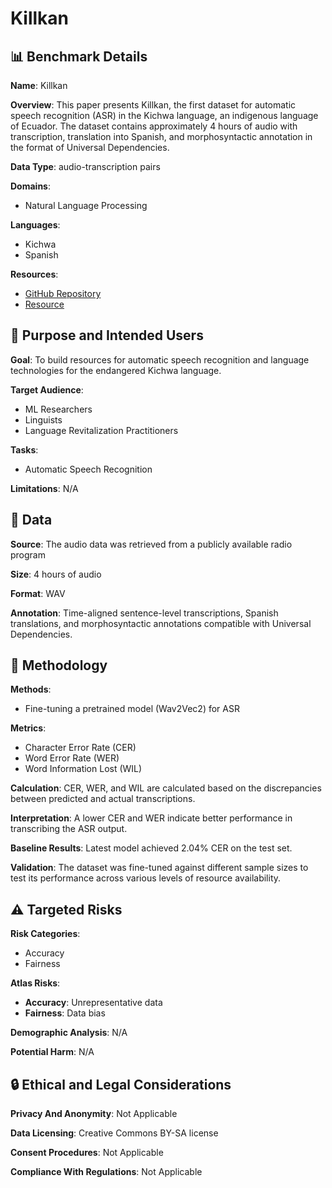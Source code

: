 # Killkan

## 📊 Benchmark Details

**Name**: Killkan

**Overview**: This paper presents Killkan, the first dataset for automatic speech recognition (ASR) in the Kichwa language, an indigenous language of Ecuador. The dataset contains approximately 4 hours of audio with transcription, translation into Spanish, and morphosyntactic annotation in the format of Universal Dependencies.

**Data Type**: audio-transcription pairs

**Domains**:
- Natural Language Processing

**Languages**:
- Kichwa
- Spanish

**Resources**:
- [GitHub Repository](https://github.com/ctaguchi/killkan)
- [Resource](https://huggingface.co/ctaguchi/killkan_asr)

## 🎯 Purpose and Intended Users

**Goal**: To build resources for automatic speech recognition and language technologies for the endangered Kichwa language.

**Target Audience**:
- ML Researchers
- Linguists
- Language Revitalization Practitioners

**Tasks**:
- Automatic Speech Recognition

**Limitations**: N/A

## 💾 Data

**Source**: The audio data was retrieved from a publicly available radio program

**Size**: 4 hours of audio

**Format**: WAV

**Annotation**: Time-aligned sentence-level transcriptions, Spanish translations, and morphosyntactic annotations compatible with Universal Dependencies.

## 🔬 Methodology

**Methods**:
- Fine-tuning a pretrained model (Wav2Vec2) for ASR

**Metrics**:
- Character Error Rate (CER)
- Word Error Rate (WER)
- Word Information Lost (WIL)

**Calculation**: CER, WER, and WIL are calculated based on the discrepancies between predicted and actual transcriptions.

**Interpretation**: A lower CER and WER indicate better performance in transcribing the ASR output.

**Baseline Results**: Latest model achieved 2.04% CER on the test set.

**Validation**: The dataset was fine-tuned against different sample sizes to test its performance across various levels of resource availability.

## ⚠️ Targeted Risks

**Risk Categories**:
- Accuracy
- Fairness

**Atlas Risks**:
- **Accuracy**: Unrepresentative data
- **Fairness**: Data bias

**Demographic Analysis**: N/A

**Potential Harm**: N/A

## 🔒 Ethical and Legal Considerations

**Privacy And Anonymity**: Not Applicable

**Data Licensing**: Creative Commons BY-SA license

**Consent Procedures**: Not Applicable

**Compliance With Regulations**: Not Applicable
